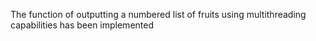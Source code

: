 The function of outputting a numbered list of fruits using multithreading capabilities has been implemented
